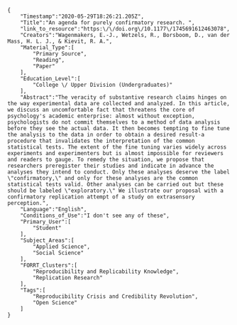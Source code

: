 
    {
        "Timestamp":"2020-05-29T18:26:21.205Z",
        "Title":"An agenda for purely confirmatory research. ",
        "link_to_resource":"https:\/\/doi.org\/10.1177\/1745691612463078",
        "Creators":"Wagenmakers, E.-J., Wetzels, R., Borsboom, D., van der Mass, H. L. J., & Kievit, R. A.",
        "Material_Type":[
            "Primary Source",
            "Reading",
            "Paper"
        ],
        "Education_Level":[
            "College \/ Upper Division (Undergraduates)"
        ],
        "Abstract":"The veracity of substantive research claims hinges on the way experimental data are collected and analyzed. In this article, we discuss an uncomfortable fact that threatens the core of psychology's academic enterprise: almost without exception, psychologists do not commit themselves to a method of data analysis before they see the actual data. It then becomes tempting to fine tune the analysis to the data in order to obtain a desired result-a procedure that invalidates the interpretation of the common statistical tests. The extent of the fine tuning varies widely across experiments and experimenters but is almost impossible for reviewers and readers to gauge. To remedy the situation, we propose that researchers preregister their studies and indicate in advance the analyses they intend to conduct. Only these analyses deserve the label \"confirmatory,\" and only for these analyses are the common statistical tests valid. Other analyses can be carried out but these should be labeled \"exploratory.\" We illustrate our proposal with a confirmatory replication attempt of a study on extrasensory perception.",
        "Language":"English",
        "Conditions_of_Use":"I don't see any of these",
        "Primary_User":[
            "Student"
        ],
        "Subject_Areas":[
            "Applied Science",
            "Social Science"
        ],
        "FORRT_Clusters":[
            "Reproducibility and Replicability Knowledge",
            "Replication Research"
        ],
        "Tags":[
            "Reproducibility Crisis and Credibility Revolution",
            "Open Science"
        ]
    }
